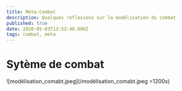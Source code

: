 ```yaml
---
title: Méta-Combat
description: Quelques réflexions sur la modélisation du combat
published: true
date: 2020-05-03T12:53:48.690Z
tags: combat, meta
---
```


# Sytème de combat
![modélisation_comabt.jpeg](/modélisation_comabt.jpeg =1200x)
